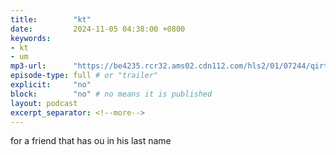 ```yaml
---
title:        "kt"
date:         2024-11-05 04:38:00 +0800
keywords:
- kt
- um
mp3-url:      "https://be4235.rcr32.ams02.cdn112.com/hls2/01/07244/qirt81dan4m8_h/master.m3u8?t=gZ5dw02zosUGKfflDr03bcIuTK-xxcE4ebDaIzKkyZg&s=1730878398&e=10800&f=36224089&srv=30&asn=6128&sp=4000&p="
episode-type: full # or "trailer"
explicit:     "no"
block:        "no" # no means it is published
layout: podcast
excerpt_separator: <!--more-->
---
```

<!--more-->

for a friend that has ou in his last name
